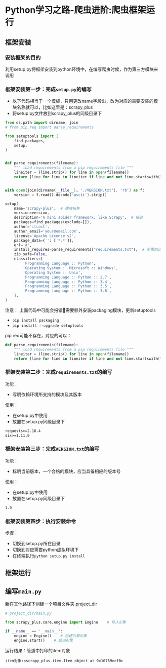 # Python学习之路-爬虫进阶:爬虫框架运行


## 框架安装

### 安装框架的目的

利用setup.py将框架安装到python环境中，在编写爬虫时候，作为第三方模块来调用

### 框架安装第一步：完成`setup.py`的编写

- 以下代码相当于一个模板，只用更改name字段出，改为对应的需要安装的模块名称就可以，比如这里是：scrapy_plus
- 将setup.py文件放到scrapy_plus的同级目录下

```python
from os.path import dirname, join
# from pip.req import parse_requirements

from setuptools import (
    find_packages,
    setup,
)


def parse_requirements(filename):
    """ load requirements from a pip requirements file """
    lineiter = (line.strip() for line in open(filename))
    return [line for line in lineiter if line and not line.startswith("#")]


with open(join(dirname(__file__), './VERSION.txt'), 'rb') as f:
    version = f.read().decode('ascii').strip()

setup(
    name='scrapy-plus',  # 模块名称
    version=version,
    description='A mini spider framework, like Scrapy',  # 描述
    packages=find_packages(exclude=[]),
    author='itcast',
    author_email='your@email.com',
    license='Apache License v2',
    package_data={'': ['*.*']},
    url='#',
    install_requires=parse_requirements("requirements.txt"),  # 所需的运行环境
    zip_safe=False,
    classifiers=[
        'Programming Language :: Python',
        'Operating System :: Microsoft :: Windows',
        'Operating System :: Unix',
        'Programming Language :: Python :: 2.7',
        'Programming Language :: Python :: 3.4',
        'Programming Language :: Python :: 3.5',
        'Programming Language :: Python :: 3.6',
    ],
)
```

注意： 上面代码中可能会报错需要额外安装packaging模块，更新setuptools

- `pip install packaging`
- `pip install --upgrade setuptools`

pip.req可能不存在，对应的可以：

```Python
def parse_requirements(filename):
    """ load requirements from a pip requirements file """
    lineiter = (line.strip() for line in open(filename))
    return [line for line in lineiter if line and not line.startswith("#")]
```

### 框架安装第二步：完成`requirements.txt`的编写

功能：

- 写明依赖环境所支持的模块及其版本

使用：

- 在setup.py中使用
- 放置在setup.py同级目录下

```txt
requests>=2.18.4
six>=1.11.0
```

### 框架安装第三步：完成`VERSION.txt`的编写

功能：

- 标明当前版本，一个合格的模块，应当具备相应的版本号

使用：

- 在setup.py中使用
- 放置在setup.py同级目录下

```txt
1.0
```

### 框架安装第四步：执行安装命令

步骤：

- 切换到setup.py所在目录
- 切换到对应需要python虚拟环境下
- 在终端执行`python setup.py install`

## 框架运行

## 编写`main.py`

新在其他路径下创建一个项目文件夹 project_dir

```Python
# project_dir/main.py

from scrapy_plus.core.engine import Engine    # 导入引擎

if __name__ == '__main__':
    engine = Engine()    # 创建引擎对象
    engine.start()    # 启动引擎
```

运行结果：管道中打印的item对象

```shell
item对象:<scrapy_plus.item.Item object at 0x10759eef0>
```


